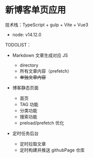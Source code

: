 # 新博客单页应用

技术栈：TypeScript + gulp + Vite + Vue3

- node: v14.12.0

TODOLIST：

- Markdown 文章生成对应 JS
  - directory
  - 所有文章内容（prefetch）
  - ~~单独文章内容~~

- 博客静态页面
  - 首页
  - TAG 功能
  - 分类功能
  - 搜索功能
  - preload/prefetch 优化

- 定时任务后台
  - 定时拉取文章
  - 定时构建并推送 githubPage 仓库
